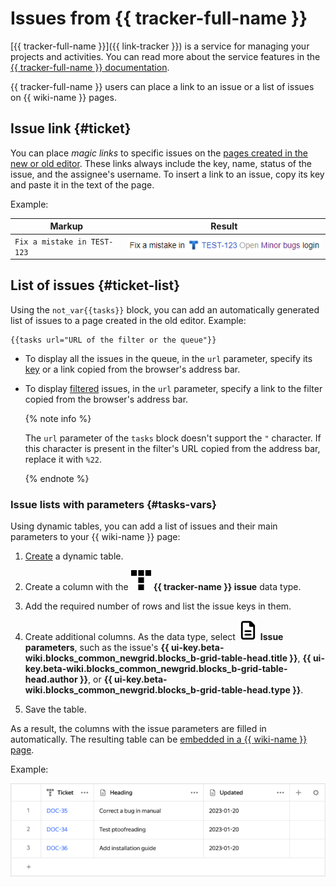 # Issues from {{ tracker-full-name }}

[{{ tracker-full-name }}]({{ link-tracker }}) is a service for managing your projects and activities. You can read more about the service features in the [{{ tracker-full-name }} documentation](../../tracker/).

{{ tracker-full-name }} users can place a link to an issue or a list of issues on {{ wiki-name }} pages.


## Issue link {#ticket}

You can place _magic links_ to specific issues on the [pages created in the new or old editor](../pages-types.md). These links always include the key, name, status of the issue, and the assignee's username. To insert a link to an issue, copy its key and paste it in the text of the page.

Example:

| Markup | Result |
----- | -----
| ``` Fix a mistake in TEST-123 ``` | ![](../../_assets/wiki/tracker-magic-link.png) |

## List of issues {#ticket-list}

Using the `not_var{{tasks}}` block, you can add an automatically generated list of issues to a page created in the old editor. Example:

```
{{tasks url="URL of the filter or the queue"}}
```

* To display all the issues in the queue, in the `url` parameter, specify its [key](../../tracker/manager/create-queue.md#key) or a link copied from the browser's address bar.

* To display [filtered](../../tracker/user/create-filter.md) issues, in the `url` parameter, specify a link to the filter copied from the browser's address bar.

   {% note info %}

   The `url` parameter of the `tasks` block doesn't support the `"` character. If this character is present in the filter's URL copied from the address bar, replace it with `%22`.

   {% endnote %}

### Issue lists with parameters {#tasks-vars}

Using dynamic tables, you can add a list of issues and their main parameters to your {{ wiki-name }} page:

1. [Create](../create-grid.md) a dynamic table.

1. Create a column with the ![](../../_assets/wiki/svg/type-tracker.svg) **{{ tracker-name }} issue** data type.

1. Add the required number of rows and list the issue keys in them.

1. Create additional columns. As the data type, select ![](../../_assets/wiki/svg/type-task-parameters.svg) **Issue parameters**, such as the issue's **{{ ui-key.beta-wiki.blocks_common_newgrid.blocks_b-grid-table-head.title }}**, **{{ ui-key.beta-wiki.blocks_common_newgrid.blocks_b-grid-table-head.author }}**, or **{{ ui-key.beta-wiki.blocks_common_newgrid.blocks_b-grid-table-head.type }}**.

1. Save the table.

As a result, the columns with the issue parameters are filled in automatically. The resulting table can be [embedded in a {{ wiki-name }} page](../add-grid.md).

Example:

![](../../_assets/wiki/tickets-grid-example.png)

